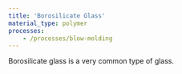 ```yaml
---
title: 'Borosilicate Glass'
material_type: polymer
processes:
    - /processes/blow-molding
---
```


Borosilicate glass is a very common type of glass.